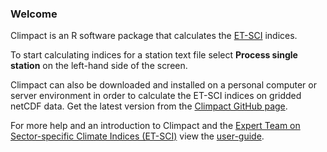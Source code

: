 ### Welcome
Climpact is an R software package that calculates the [ET-SCI](https://climpact-sci.org/about/project/) indices.

To start calculating indices for a station text file select **Process single station** on the left-hand side of the screen.

Climpact can also be downloaded and installed on a personal computer or server environment in order to calculate the ET-SCI indices on gridded netCDF data. Get the latest version from the [Climpact GitHub page](https://github.com/ARCCSS-extremes/climpact).

For more help and an introduction to Climpact and the [Expert Team on Sector-specific Climate Indices (ET-SCI)](https://climpact-sci.org/about/project/) view the [user-guide](user_guide/Climpact_user_guide.html).
